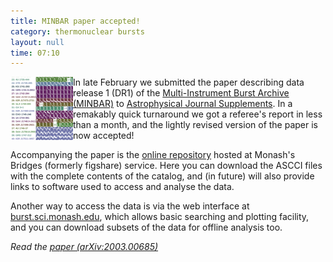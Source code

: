 ```yaml
---
title: MINBAR paper accepted!
category: thermonuclear bursts
layout: null
time: 07:10
---
```

<!-- converted from blosxom format post by dkg 22.1.2022 -->
<img src="images/minbar.png" width="100" align="left">
In late February we submitted the paper describing data release 1 (DR1) of the 
<a href="http://burst.sci.monash.edu/minbar">Multi-Instrument Burst Archive 
(MINBAR)</a> to 
<a href="https://iopscience.iop.org/journal/0067-0049">Astrophysical Journal Supplements</a>. In a remakably quick turnaround we got a referee's report in less than a month, and the lightly revised version of the paper is now accepted!</p>
<p>Accompanying the paper is the 
<a href="https://doi.org/10.26180/5e4a697d9b8b6">online repository</a> hosted
at Monash's Bridges (formerly figshare) service. Here you can download the 
ASCCI files with the complete contents of the catalog, and (in future) will
also provide links to software used to access and analyse the data.</p>
<p>Another way to access the data is via the web interface at 
<a href="http://burst.sci.monash.edu">burst.sci.monash.edu</a>, which allows
basic searching and plotting facility, and you can download subsets of the data for offline analysis too.<p>
<p><em>Read the 
<a href="https://arxiv.org/abs/2003.00685">paper (arXiv:2003.00685)</a></em></p>
